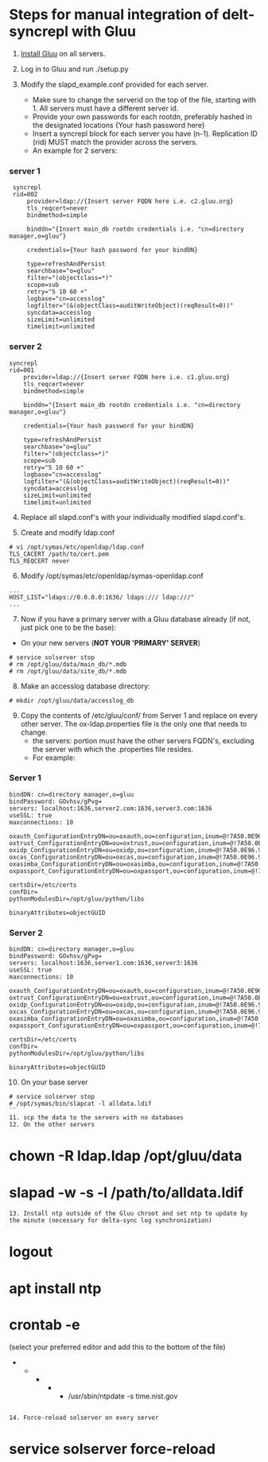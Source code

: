 Steps for manual integration of delt-syncrepl with Gluu
=======================

1. [Install Gluu](https://gluu.org/docs/ce/3.0.2/installation-guide/install/) on all servers.
2. Log in to Gluu and run ./setup.py
3. Modify the slapd_example.conf provided for each server.

    - Make sure to change the serverid on the top of the file, starting with 1. All servers must have a different server id.
    - Provide your own passwords for each rootdn, preferably hashed in the designated locations {Your hash password here}
    - Insert a syncrepl block for each server you have (n-1). Replication ID (rid) MUST match the provider across the servers. 
    - An example for 2 servers:
  
  ### server 1
 ```
  syncrepl
  rid=002
      provider=ldap://{Insert server FQDN here i.e. c2.gluu.org}
      tls_reqcert=never
      bindmethod=simple
      
      binddn="{Insert main_db rootdn credentials i.e. "cn=directory manager,o=gluu"}
      
      credentials={Your hash password for your bindDN}
      
      type=refreshAndPersist
      searchbase="o=gluu"
      filter="(objectclass=*)"
      scope=sub
      retry="5 10 60 +"
      logbase="cn=accesslog"
      logfilter="(&(objectClass=auditWriteObject)(reqResult=0))"
      syncdata=accesslog
      sizeLimit=unlimited
      timelimit=unlimited
```
### server 2
  ```
  syncrepl
  rid=001
      provider=ldap://{Insert server FQDN here i.e. c1.gluu.org} 
      tls_reqcert=never
      bindmethod=simple
      
      binddn="{Insert main_db rootdn credentials i.e. "cn=directory manager,o=gluu"}
      
      credentials={Your hash password for your bindDN}
      
      type=refreshAndPersist
      searchbase="o=gluu"
      filter="(objectclass=*)"
      scope=sub
      retry="5 10 60 +"
      logbase="cn=accesslog"
      logfilter="(&(objectClass=auditWriteObject)(reqResult=0))"
      syncdata=accesslog
      sizeLimit=unlimited
      timelimit=unlimited
```
4. Replace all slapd.conf's with your individually modified slapd.conf's.

5. Create and modify ldap.conf
```
# vi /opt/symas/etc/openldap/ldap.conf
TLS_CACERT /path/to/cert.pem
TLS_REQCERT never
```
6. Modify /opt/symas/etc/openldap/symas-openldap.conf
```
...
HOST_LIST="ldaps://0.0.0.0:1636/ ldaps:/// ldap:///"
...
```
7. Now if you have a primary server with a Gluu database already (if not, just pick one to be the base):
- On your new servers (**NOT YOUR 'PRIMARY' SERVER**)
```
# service solserver stop
# rm /opt/gluu/data/main_db/*.mdb
# rm /opt/gluu/data/site_db/*.mdb
```
8. Make an accesslog database directory:
```
# mkdir /opt/gluu/data/accesslog_db
```
9. Copy the contents of /etc/gluu/conf/ from Server 1 and replace on every other server. The ox-ldap.properties file is the only one that needs to change. 
    - the servers: portion must have the other servers FQDN's, excluding the server with which the .properties file resides.
    - For example:
### Server 1
```
bindDN: cn=directory manager,o=gluu
bindPassword: GOvhsv/gPvg=
servers: localhost:1636,server2.com:1636,server3.com:1636
useSSL: true
maxconnections: 10

oxauth_ConfigurationEntryDN=ou=oxauth,ou=configuration,inum=@!7A50.0E96.90FB.EA93!0002!F7B4.A83E,ou=appliances,o=gluu
oxtrust_ConfigurationEntryDN=ou=oxtrust,ou=configuration,inum=@!7A50.0E96.90FB.EA93!0002!F7B4.A83E,ou=appliances,o=gluu
oxidp_ConfigurationEntryDN=ou=oxidp,ou=configuration,inum=@!7A50.0E96.90FB.EA93!0002!F7B4.A83E,ou=appliances,o=gluu
oxcas_ConfigurationEntryDN=ou=oxcas,ou=configuration,inum=@!7A50.0E96.90FB.EA93!0002!F7B4.A83E,ou=appliances,o=gluu
oxasimba_ConfigurationEntryDN=ou=oxasimba,ou=configuration,inum=@!7A50.0E96.90FB.EA93!0002!F7B4.A83E,ou=appliances,o=gluu
oxpassport_ConfigurationEntryDN=ou=oxpassport,ou=configuration,inum=@!7A50.0E96.90FB.EA93!0002!F7B4.A83E,ou=appliances,o=gluu

certsDir=/etc/certs
confDir=
pythonModulesDir=/opt/gluu/python/libs

binaryAttributes=objectGUID
```
### Server 2
```
bindDN: cn=directory manager,o=gluu
bindPassword: GOvhsv/gPvg=
servers: localhost:1636,server1.com:1636,server3:1636
useSSL: true
maxconnections: 10

oxauth_ConfigurationEntryDN=ou=oxauth,ou=configuration,inum=@!7A50.0E96.90FB.EA93!0002!F7B4.A83E,ou=appliances,o=gluu
oxtrust_ConfigurationEntryDN=ou=oxtrust,ou=configuration,inum=@!7A50.0E96.90FB.EA93!0002!F7B4.A83E,ou=appliances,o=gluu
oxidp_ConfigurationEntryDN=ou=oxidp,ou=configuration,inum=@!7A50.0E96.90FB.EA93!0002!F7B4.A83E,ou=appliances,o=gluu
oxcas_ConfigurationEntryDN=ou=oxcas,ou=configuration,inum=@!7A50.0E96.90FB.EA93!0002!F7B4.A83E,ou=appliances,o=gluu
oxasimba_ConfigurationEntryDN=ou=oxasimba,ou=configuration,inum=@!7A50.0E96.90FB.EA93!0002!F7B4.A83E,ou=appliances,o=gluu
oxpassport_ConfigurationEntryDN=ou=oxpassport,ou=configuration,inum=@!7A50.0E96.90FB.EA93!0002!F7B4.A83E,ou=appliances,o=gluu

certsDir=/etc/certs
confDir=
pythonModulesDir=/opt/gluu/python/libs

binaryAttributes=objectGUID
```
10. On your base server
```
# service solserver stop
# /opt/symas/bin/slapcat -l alldata.ldif
``
11. scp the data to the servers with no databases
12. On the other servers
```
# chown -R ldap.ldap /opt/gluu/data
# slapad -w -s -l /path/to/alldata.ldif
```
13. Install ntp outside of the Gluu chroot and set ntp to update by the minute (necessary for delta-sync log synchronization)
```
# logout
# apt install ntp
# crontab -e
(select your preferred editor and add this to the bottom of the file)
* * * * * /usr/sbin/ntpdate -s time.nist.gov
```

14. Force-reload solserver on every server
```
# service solserver force-reload
```
